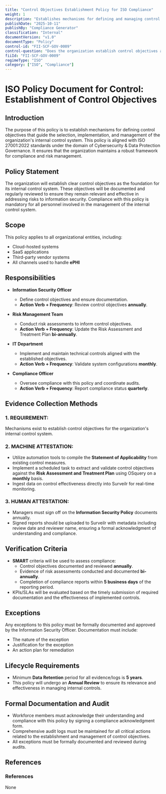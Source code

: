 ```yaml
---
title: "Control Objectives Establishment Policy for ISO Compliance"
weight: 1
description: "Establishes mechanisms for defining and managing control objectives to enhance the organization's internal control system and ensure compliance with information security standards."
publishDate: "2025-10-11"
publishBy: "Compliance Generator"
classification: "Internal"
documentVersion: "v1.0"
documentType: "Policy"
control-id: "FII-SCF-GOV-0009"
control-question: "Does the organization establish control objectives as the basis for the selection, implementation and management of its internal control system?"
fiiId: "FII-SCF-GOV-0009"
regimeType: "ISO"
category: ["ISO", "Compliance"]
---
```


# ISO Policy Document for Control: Establishment of Control Objectives

## Introduction
The purpose of this policy is to establish mechanisms for defining control objectives that guide the selection, implementation, and management of the organization's internal control system. This policy is aligned with ISO 27001:2022 standards under the domain of Cybersecurity & Data Protection Governance. It ensures that the organization maintains a robust framework for compliance and risk management.

## Policy Statement
The organization will establish clear control objectives as the foundation for its internal control system. These objectives will be documented and regularly reviewed to ensure they remain relevant and effective in addressing risks to information security. Compliance with this policy is mandatory for all personnel involved in the management of the internal control system.

## Scope
This policy applies to all organizational entities, including:
- Cloud-hosted systems
- SaaS applications
- Third-party vendor systems
- All channels used to handle **ePHI**

## Responsibilities
- **Information Security Officer**
  - Define control objectives and ensure documentation.
  - **Action Verb + Frequency**: Review control objectives **annually**.
  
- **Risk Management Team**
  - Conduct risk assessments to inform control objectives.
  - **Action Verb + Frequency**: Update the Risk Assessment and Treatment Plan **bi-annually**.
  
- **IT Department**
  - Implement and maintain technical controls aligned with the established objectives.
  - **Action Verb + Frequency**: Validate system configurations **monthly**.

- **Compliance Officer**
  - Oversee compliance with this policy and coordinate audits.
  - **Action Verb + Frequency**: Report compliance status **quarterly**.

## Evidence Collection Methods

### 1. REQUIREMENT:
Mechanisms exist to establish control objectives for the organization's internal control system.

### 2. MACHINE ATTESTATION:
- Utilize automation tools to compile the **Statement of Applicability** from existing control measures.
- Implement a scheduled task to extract and validate control objectives against the **Risk Assessment and Treatment Plan** using OSquery on a **monthly** basis.
- Ingest data on control effectiveness directly into Surveilr for real-time monitoring.

### 3. HUMAN ATTESTATION:
- Managers must sign off on the **Information Security Policy** documents annually.
- Signed reports should be uploaded to Surveilr with metadata including review date and reviewer name, ensuring a formal acknowledgment of understanding and compliance.

## Verification Criteria
- **SMART** criteria will be used to assess compliance:
  - Control objectives documented and reviewed **annually**.
  - Evidence of risk assessments conducted and documented **bi-annually**.
  - Completion of compliance reports within **5 business days** of the reporting period.
- KPIs/SLAs will be evaluated based on the timely submission of required documentation and the effectiveness of implemented controls.

## Exceptions
Any exceptions to this policy must be formally documented and approved by the Information Security Officer. Documentation must include:
- The nature of the exception
- Justification for the exception
- An action plan for remediation

## Lifecycle Requirements
- Minimum **Data Retention** period for all evidence/logs is **5 years**.
- This policy will undergo an **Annual Review** to ensure its relevance and effectiveness in managing internal controls.

## Formal Documentation and Audit
- Workforce members must acknowledge their understanding and compliance with this policy by signing a compliance acknowledgment form.
- Comprehensive audit logs must be maintained for all critical actions related to the establishment and management of control objectives.
- All exceptions must be formally documented and reviewed during audits.

## References
### References
None